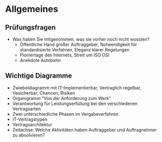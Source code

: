 # Allgemeines
## Prüfungsfragen
* Was haben Sie mitgenommen, was sie vorher noch nicht wussten?
    * Öffentliche Hand großer Auftraggeber, Notwendigkeit für standardisierte Verfahren, Eleganz klarer Regelungen
    * Pioniertage des Internets, Streit um ISO OSI
    * Anekdote Autobahn

## Wichtige Diagramme
* Zwiebeldiagramm mit IT-Implementierbar, Vertraglich regelbar, Vesicherbar, Chancen, Risiken
* Organigramm "Von der Anforderung zum Werk"
* Verantwortung für Leistungserfüllung bei den verschiedenen Vertragsarten
* Zwei unterschiedliche Phasen im Vergabeverfahren
* IT-Vertragstypen
* Vertragsarchitektur
* Zeitachse: Welche Aktivitäten haben Auftraggeber und Auftragnehmer zu absolvieren?